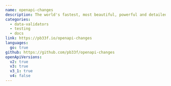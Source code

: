 ```yaml
---
name: openapi-changes
description: The world's fastest, most beautiful, powerful and detailed OpenAPI change detection tool on earth. Explore every change in An OpenAPI spec. See changes over time, go back into history and see what changed with each commit. Identifies all breaking changes, Powered by libopenapi.
categories:
  - data-validators
  - testing
  - docs
link: https://pb33f.io/openapi-changes
languages:
  go: true
github: https://github.com/pb33f/openapi-changes
openApiVersions:
  v2: true
  v3: true
  v3_1: true
  v4: false
---
```


